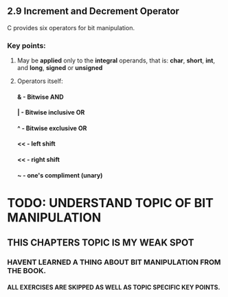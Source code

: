 ## 2.9 Increment and Decrement Operator
C provides six operators for bit manipulation.

### Key points:

1. May be **applied** only to the **integral** operands, that is: **char**, **short**, **int**, and **long**, **signed** or **unsigned**

2. Operators itself:
    
    #### & - Bitwise AND
    #### | - Bitwise inclusive OR
    #### ^ - Bitwise exclusive OR
    #### << - left shift
    #### << - right shift
    #### ~ - one's compliment (unary)

# TODO: UNDERSTAND TOPIC OF BIT MANIPULATION

## THIS CHAPTERS TOPIC IS MY WEAK SPOT

### HAVENT LEARNED A THING ABOUT BIT MANIPULATION FROM THE BOOK.

#### ALL EXERCISES ARE SKIPPED AS WELL AS TOPIC SPECIFIC KEY POINTS.